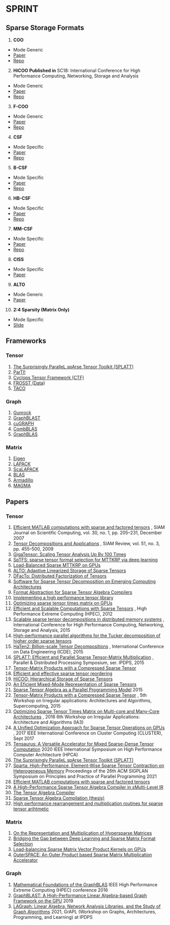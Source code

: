 # SPRINT

## Sparse Storage Formats

1. **COO**
- Mode Generic
- [Paper](https://ieeexplore.ieee.org/document/4072891)
- [Repo](https://github.com/hpcgarage/ParTI)

2. **HiCOO**
**Published in** SC18: International Conference for High Performance Computing, Networking, Storage and Analysis
- Mode Generic
- [Paper](http://fruitfly1026.github.io/static/files/sc18-li.pdf)
- [Repo](https://github.com/hpcgarage/ParTI)

3. **F-COO**
- Mode Generic
- [Paper](https://par.nsf.gov/servlets/purl/10049150)
- [Repo](https://github.com/kobeliu85/mttkrp-gpu)

4. **CSF**
- Mode Specific
- [Paper](https://par.nsf.gov/servlets/purl/10049150)
- [Repo](https://github.com/ShadenSmith/splatt)

5. **B-CSF**
- Mode Specific
- [Paper](https://arxiv.org/pdf/1904.03329.pdf)
- [Repo](https://github.com/isratnisa/B-CSF)

6. **HB-CSF**
- Mode Specific
- [Paper](https://arxiv.org/pdf/1904.03329.pdf)
- [Repo](https://github.com/isratnisa/B-CSF)

7. **MM-CSF**
- Mode Specific
- [Paper](https://dl.acm.org/doi/pdf/10.1145/3295500.3356216)
- [Repo](https://github.com/isratnisa/MM-CSF)

8. **CISS**
- Mode Specific
- [Paper](https://www.csl.cornell.edu/~zhiruz/pdfs/tensaurus-hpca2020.pdf)

9. **ALTO**
- Mode Generic
- [Paper](https://arxiv.org/pdf/2102.10245.pdf)

10. **2:4 Sparsity (Matrix Only)**
- Mode Specific
- [Slide](https://drive.google.com/file/d/1ORZ_arxlqMYiD-_eSRjRyY0Wdmpu4eZG/view)

## Frameworks

### Tensor
1. [The Surprisingly ParalleL spArse Tensor Toolkit (SPLATT)](https://github.com/ShadenSmith/splatt)
2. [ParTI!](https://github.com/hpcgarage/ParTI)
3. [Cyclops Tensor Framework (CTF)](https://github.com/cyclops-community/ctf)
4. [FROSST (Data)](http://frostt.io/)
4. [TACO](http://tensor-compiler.org/)

### Graph
1. [Gunrock](https://github.com/gunrock)
2. [GraphBLAST](https://github.com/gunrock/graphblast)
3. [cuGRAPH](https://github.com/rapidsai/cugraph)
4. [CombBLAS](https://github.com/PASSIONLab/CombBLAS)
5. [GraphBLAS](https://github.com/GraphBLAS)

### Matrix

1. [Eigen](https://eigen.tuxfamily.org/index.php?title=Main_Page)
2. [LAPACK](http://www.netlib.org/lapack/)
3. [ScaLAPACK](http://www.netlib.org/scalapack/)
4. [BLAS](http://www.netlib.org/blas/)
5. [Armadillo](http://arma.sourceforge.net/)
6. [MAGMA](http://icl.cs.utk.edu/magma/)

## Papers

### Tensor

1. [Efficient MATLAB computations with sparse and factored tensors](https://www.kolda.net/publication/SIAM-67648.pdf)
	, SIAM Journal on Scientific Computing, vol. 30, no. 1, pp. 205–231, December 2007
20. [Tensor Decompositions and Applications](https://www.kolda.net/publication/TensorReview.pdf)
	, SIAM Review, vol. 51, no. 3, pp. 455–500, 2009
1. [GigaTensor: Scaling Tensor Analysis Up By 100 Times](https://www.cs.cmu.edu/~christos/PUBLICATIONS/kdd12-gigatensor.pdf)
2. [SpTFS: sparse tensor format selection for MTTKRP via deep learning](https://dl.acm.org/doi/abs/10.5555/3433701.3433724)
3. [Load-Balanced Sparse MTTKRP on GPUs](https://arxiv.org/pdf/1904.03329.pdf)
4. [ALTO: Adaptive Linearized Storage of Sparse Tensors](https://arxiv.org/pdf/2102.10245.pdf)
5. [DFacTo: Distributed Factorization of Tensors](https://arxiv.org/pdf/1406.4519.pdf)
6. [Software for Sparse Tensor Decomposition on Emerging Computing Architectures](https://arxiv.org/pdf/1809.09175.pdf)
7. [Format Abstraction for Sparse Tensor Algebra Compilers](https://arxiv.org/pdf/1804.10112.pdf)
8. [Implementing a high performance tensor library](https://downloads.hindawi.com/journals/sp/2003/205264.pdf)
9. [Optimizing sparse tensor times matrix on GPUs](https://www.sciencedirect.com/science/article/abs/pii/S0743731518305161)
10. [Efficient and Scalable Computations with Sparse Tensors](http://www.ieee-hpec.org/2012/index_htm_files/Baskaranpaper.pdf)
	, High Performance Extreme Computing (HPEC), 2012
11. [Scalable sparse tensor decompositions in distributed memory systems](https://hal.inria.fr/hal-01148202v2/document)
	, International Conference for High Performance Computing, Networking, Storage and Analysis, 2015
12. [High-performance parallel algorithms for the Tucker decomposition of higher order sparse tensors](https://hal.inria.fr/hal-01219316/document)
13. [HaTen2: Billion-scale Tensor Decompositions](https://www.cs.ucr.edu/~epapalex/papers/haten2_icde2015.pdf)
	, International Conference on Data Engineering (ICDE), 2015
14. [SPLATT: Efficient and Parallel Sparse Tensor-Matrix Multiplication](https://conservancy.umn.edu/bitstream/handle/11299/215973/15-008.pdf;jsessionid=0DB8D6E0AE1089BFB9B6C410AA9F1A3F?sequence=1)
	, Parallel & Distributed Processing Symposium, ser. IPDPS, 2015
15. [Tensor-Matrix Products with a Compressed Sparse Tensor](https://dl.acm.org/doi/pdf/10.1145/2833179.2833183)
16. [Efficient and effective sparse tensor reordering](https://hal.inria.fr/hal-02306569/document)
17. [HiCOO: Hierarchical Storage of Sparse Tensors](http://fruitfly1026.github.io/static/files/sc18-li.pdf)
18. [An Eficient Mixed-Mode Representation of Sparse Tensors](https://par.nsf.gov/servlets/purl/10172913)
19. [Sparse Tensor Algebra as a Parallel Programming Model](https://arxiv.org/pdf/1512.00066.pdf)
	2015
29. [Tensor-Matrix Products with a Compressed Sparse Tensor](http://glaros.dtc.umn.edu/gkhome/node/1177)
	, 5th Workshop on Irregular applications: Architectures and Algorithms, Supercomputing, 2015
30. [Optimizing Sparse Tensor Times Matrix on Multi-core and Many-Core Architectures](https://ieeexplore.ieee.org/document/7833300)
	 , 2016 6th Workshop on Irregular Applications: Architecture and Algorithms (IA3)
19. [A Unified Optimization Approach for Sparse Tensor Operations on GPUs](https://par.nsf.gov/servlets/purl/10049150)
	, 2017 IEEE International Conference on Cluster Computing (CLUSTER), Sept 2017
21. [Tensaurus: A Versatile Accelerator for Mixed Sparse-Dense Tensor Computation](https://www.csl.cornell.edu/~zhiruz/pdfs/tensaurus-hpca2020.pdf)
	2020 IEEE International Symposium on High Performance Computer Architecture (HPCA)
22. [The Surprisingly ParalleL spArse Tensor Toolkit (SPLATT)](https://github.com/ShadenSmith/splatt)
23. [Sparta: High-Performance, Element-Wise Sparse Tensor Contraction on Heterogeneous Memory](http://pasalabs.org/papers/2021/ppopp21_sparta.pdf)
	Proceedings of the 26th ACM SIGPLAN Symposium on Principles and Practice of Parallel Programming 2021
24. [Efficient MATLAB computations with sparse and factored tensors](https://old-www.sandia.gov/~tgkolda/pubs/pubfiles/SAND2006-7592.pdf)
25. [A High-Performance Sparse Tensor Algebra Compiler in sMulti-Level IR](https://arxiv.org/pdf/2102.05187.pdf)
26. [The Tensor Algebra Compiler](https://dl.acm.org/doi/pdf/10.1145/3133901)
27. [Sparse Tensor Algebra Compilation (thesis)](http://fredrikbk.com/publications/kjolstad-thesis.pdf)
28. [High performance rearrangement and multiplication routines for sparse tensor arihtmetic](https://arxiv.org/pdf/1802.02619.pdf)

### Matrix
1. [On the Representation and Multiplication of Hypersparse Matrices](https://crd.lbl.gov/assets/pubs_presos/hypersparse-ipdps08.pdf)
2. [Bridging the Gap between Deep Learning and Sparse Matrix Format Selection](https://people.engr.ncsu.edu/xshen5/Publications/ppopp18.pdf)
3. [Load-balancing Sparse Matrix Vector Product Kernels on GPUs](https://dl.acm.org/doi/pdf/10.1145/3380930)
4. [OuterSPACE: An Outer Product based Sparse Matrix Multiplication Accelerator](http://tnm.engin.umich.edu/wp-content/uploads/sites/353/2018/10/2018.02.outerspace.pdf)

### Graph
1. [Mathematical Foundations of the GraphBLAS](https://arxiv.org/pdf/1606.05790.pdf)
	IEEE High Performance Extreme Computing (HPEC) conference 2016
2. [GraphBLAST: A High-Performance Linear Algebra-based Graph Framework on the GPU](https://arxiv.org/pdf/1908.01407.pdf)
	2019
3. [LAGraph: Linear Algebra, Network Analysis Libraries, and the Study of Graph Algorithms](https://arxiv.org/pdf/2104.01661.pdf)
    2021, GrAPL (Workshop on Graphs, Architectures, Programming, and Learning) at IPDPS